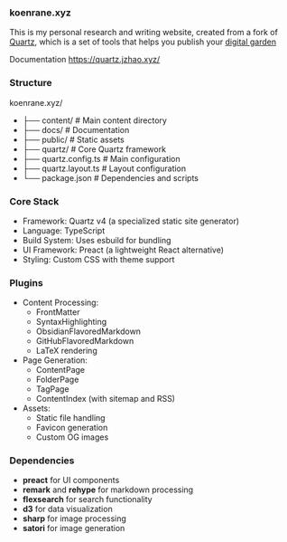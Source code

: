 ### koenrane.xyz

This is my personal research and writing website, created from a fork of [Quartz](https://github.com/jackyzha0/quartz), which is a set of tools that helps you publish your [digital garden](https://jzhao.xyz/posts/networked-thought)

Documentation https://quartz.jzhao.xyz/

### Structure

koenrane.xyz/

- ├── content/         # Main content directory
- ├── docs/            # Documentation
- ├── public/          # Static assets
- ├── quartz/          # Core Quartz framework
- ├── quartz.config.ts # Main configuration
- ├── quartz.layout.ts # Layout configuration
- └── package.json     # Dependencies and scripts

### Core Stack
- Framework: Quartz v4 (a specialized static site generator)
- Language: TypeScript
- Build System: Uses esbuild for bundling
- UI Framework: Preact (a lightweight React alternative)
- Styling: Custom CSS with theme support

### Plugins
- Content Processing:
  - FrontMatter
  - SyntaxHighlighting
  - ObsidianFlavoredMarkdown
  - GitHubFlavoredMarkdown
  - LaTeX rendering
- Page Generation:
  - ContentPage
  - FolderPage
  - TagPage
  - ContentIndex (with sitemap and RSS)
- Assets:
  - Static file handling
  - Favicon generation
  - Custom OG images

### Dependencies
- **preact** for UI components
- **remark** and **rehype** for markdown processing
- **flexsearch** for search functionality
- **d3** for data visualization
- **sharp** for image processing
- **satori** for image generation

